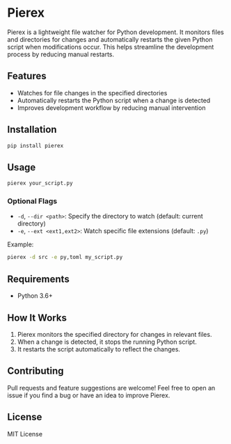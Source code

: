 # Pierex

Pierex is a lightweight file watcher for Python development. It monitors files and directories for changes and automatically restarts the given Python script when modifications occur. This helps streamline the development process by reducing manual restarts.

## Features
- Watches for file changes in the specified directories
- Automatically restarts the Python script when a change is detected
- Improves development workflow by reducing manual intervention

## Installation
```sh
pip install pierex
```

## Usage
```sh
pierex your_script.py
```

### Optional Flags
- `-d`, `--dir <path>`: Specify the directory to watch (default: current directory)
- `-e`, `--ext <ext1,ext2>`: Watch specific file extensions (default: `.py`)

Example:
```sh
pierex -d src -e py,toml my_script.py
```

## Requirements
- Python 3.6+

## How It Works
1. Pierex monitors the specified directory for changes in relevant files.
2. When a change is detected, it stops the running Python script.
3. It restarts the script automatically to reflect the changes.

## Contributing
Pull requests and feature suggestions are welcome! Feel free to open an issue if you find a bug or have an idea to improve Pierex.

## License
MIT License

